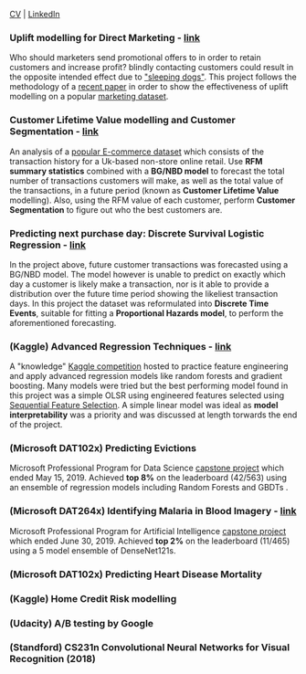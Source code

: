 [CV](http://github.com) | [LinkedIn](http://github.com)

### Uplift modelling for Direct Marketing - [link](https://github.com/W-Tran/uplift-modelling)

Who should marketers send promotional offers to in order to retain customers and increase profit? blindly contacting customers could result in the opposite intended effect due to ["sleeping dogs"](http://stochasticsolutions.com/pdf/CrossSell.pdf). This project follows the methodology of a [recent paper](https://journals.sagepub.com/doi/10.1509/jmr.16.0163) in order to show the effectiveness of uplift modelling on a popular [marketing dataset](https://blog.minethatdata.com/2008/03/minethatdata-e-mail-analytics-and-data.html). 

### Customer Lifetime Value modelling and Customer Segmentation - [link](https://github.com/W-Tran/Online-Retail)

An analysis of a [popular E-commerce dataset](https://archive.ics.uci.edu/ml/datasets/online+retail) which consists of the transaction history for a Uk-based non-store online retail. Use **RFM summary statistics** combined with a **BG/NBD model** to forecast the total number of transactions customers will make, as well as the total value of the transactions, in a future period (known as **Customer Lifetime Value** modelling). Also, using the RFM value of each customer, perform **Customer Segmentation** to figure out who the best customers are.

### Predicting next purchase day: Discrete Survival Logistic Regression - [link](https://github.com/W-Tran/Online-Retail)
In the project above, future customer transactions was forecasted using a BG/NBD model. The model however is unable to predict on exactly which day a customer is likely make a transaction, nor is it able to provide a distribution over the future time period showing the likeliest transaction days. In this project the dataset was reformulated into **Discrete Time Events**, suitable for fitting a **Proportional Hazards model**, to perform the aforementioned forecasting.

### (Kaggle) Advanced Regression Techniques - [link](https://github.com/W-Tran/advanced-regression-techniques)

A "knowledge" [Kaggle competition](https://www.kaggle.com/c/house-prices-advanced-regression-techniques) hosted to practice feature engineering and apply advanced regression models like random forests and gradient boosting. Many models were tried but the best performing model found in this project was a simple OLSR using engineered features selected using [Sequential Feature Selection](http://rasbt.github.io/mlxtend/user_guide/feature_selection/SequentialFeatureSelector/). A simple linear model was ideal as **model interpretability** was a priority and was discussed at length torwards the end of the project.   

### (Microsoft DAT102x) Predicting Evictions

Microsoft Professional Program for Data Science [capstone project](https://datasciencecapstone.org/competitions/12/predicting-evictions/) which ended May 15, 2019. Achieved **top 8%** on the leaderboard (42/563) using an ensemble of regression models including Random Forests and GBDTs .

### (Microsoft DAT264x) Identifying Malaria in Blood Imagery - [link](https://github.com/W-Tran/DAT102x-Predicting-Evictions)

Microsoft Professional Program for Artificial Intelligence [capstone project](https://datasciencecapstone.org/competitions/12/predicting-evictions/) which ended June 30, 2019. Achieved **top 2%** on the leaderboard (11/465) using a 5 model ensemble of DenseNet121s.

### (Microsoft DAT102x) Predicting Heart Disease Mortality

### (Kaggle) Home Credit Risk modelling

### (Udacity) A/B testing by Google

### (Standford) CS231n Convolutional Neural Networks for Visual Recognition (2018)

